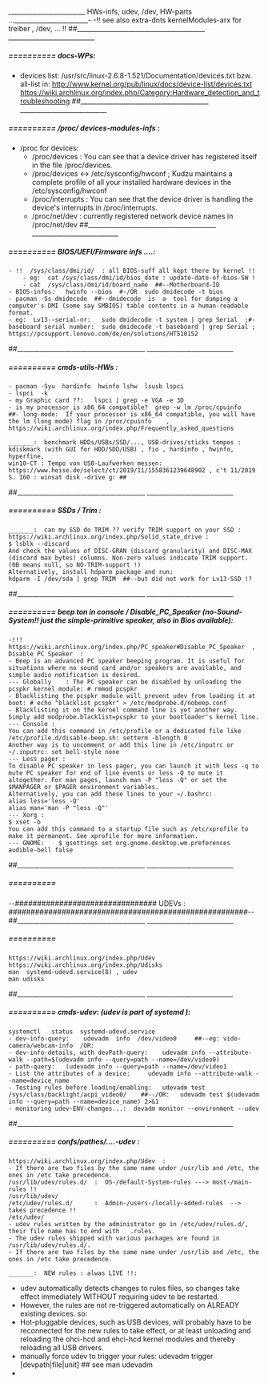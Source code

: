 ________________________ HWs-infs, udev, /dev, HW-parts ..._______________________-
-!!  see also extra-dnts   kernelModules-arx   for treiber , /dev, ... !!
##________________________________________  ___________________________


#####  ==========  docs-WPs:
- devices list: /usr/src/linux-2.6.8-1.521/Documentation/devices.txt bzw. all-list in: http://www.kernel.org/pub/linux/docs/device-list/devices.txt
https://wiki.archlinux.org/index.php/Category:Hardware_detection_and_troubleshooting
##________________________________________  ___________________________


#####  ==========  /proc/ devices-modules-infs :
- /proc for devices:
	- /proc/devices : You can see that a device driver has registered itself in the file /proc/devices.
	- /proc/devices <-> /etc/sysconfig/hwconf ; Kudzu maintains a complete profile of all your installed hardware devices in the /etc/sysconfig/hwconf
	- /proc/interrupts : You can see that the device driver is handling the device's interrupts in /proc/interrupts.
	- /proc/net/dev : currently registered network device names in /proc/net/dev
##________________________________________  ___________________________

#####  ==========  BIOS/UEFI/Firmware infs ....:
    - !!  /sys/class/dmi/id/  : all BIOS-suff all kept there by kernel !!
        - eg:  cat /sys/class/dmi/id/bios_date : update-date-of-bios-SW !
        - cat  /sys/class/dmi/id/board_name  ##--Motherboard-ID
    - BIOS-infos:   hwinfo --bios  #-/OR  sudo dmidecode -t bios
	- pacman -Ss dmidecode  ##--dmidecode  is  a  tool for dumping a computer's DMI (some say SMBIOS) table contents in a human-readable format. 
	- eg:  Lv13--serial-nr:   sudo dmidecode -t system | grep Serial  ;#-baseboard serial number:  sudo dmidecode -t baseboard | grep Serial ; https://pcsupport.lenovo.com/de/en/solutions/HT510152
##________________________________________  ___________________________

#####  ==========  cmds-utils-HWs :
	- pacman -Syu  hardinfo  hwinfo lshw  lsusb lspci
	- lspci  -k
	- my Graphic card ??:   lspci | grep -e VGA -e 3D
	- is my processor is x86_64 compatible?  grep -w lm /proc/cpuinfo   ##- long-mode:  If your processor is x86_64 compatible, you will have the lm (long mode) flag in /proc/cpuinfo    , https://wiki.archlinux.org/index.php/Frequently_asked_questions

	_______:  benchmark HDDs/USBs/SSD/..., USB-drives/sticks tempos : 
	kdiskmark (with GUI for HDD/SDD/USB) , fio , hardinfo , hwinfo, hyperfine, 
	win10-CT : Tempo von USB-Laufwerken messen:  https://www.heise.de/select/ct/2019/11/1558361239648902 , c't 11/2019 S. 160 : winsat disk -drive g: ##
##________________________________________  ___________________________


#####  ==========  SSDs / Trim :

	_______:  can my SSD do TRIM ?? verify TRIM support on your SSD : https://wiki.archlinux.org/index.php/Solid_state_drive :
	$ lsblk --discard
	And check the values of DISC-GRAN (discard granularity) and DISC-MAX (discard max bytes) columns. Non-zero values indicate TRIM support. (0B means null, so NO-TRIM-support !)
	Alternatively, install hdparm package and run:
	hdparm -I /dev/sda | grep TRIM  ##--but did not work for Lv13-SSD !?
##________________________________________  ___________________________


#####  ==========  beep ton in console / Disable_PC_Speaker (no-Sound-System!! just the simple-primitive speaker, also in Bios available):
	-!!!  https://wiki.archlinux.org/index.php/PC_speaker#Disable_PC_Speaker  ,  Disable PC Speaker  :
	- Beep is an advanced PC speaker beeping program. It is useful for situations where no sound card and/or speakers are available, and simple audio notification is desired. 
	--- Globally 	: The PC speaker can be disabled by unloading the pcspkr kernel module: # rmmod pcspkr
	- Blacklisting the pcspkr module will prevent udev from loading it at boot: # echo "blacklist pcspkr" > /etc/modprobe.d/nobeep.conf
	- Blacklisting it on the kernel command line is yet another way. Simply add modprobe.blacklist=pcspkr to your bootloader's kernel line.
	--- Console : 
	You can add this command in /etc/profile or a dedicated file like /etc/profile.d/disable-beep.sh: setterm -blength 0
	Another way is to uncomment or add this line in /etc/inputrc or ~/.inputrc: set bell-style none
	--- Less pager : 
	To disable PC speaker in less pager, you can launch it with less -q to mute PC speaker for end of line events or less -Q to mute it altogether. For man pages, launch man -P "less -Q" or set the $MANPAGER or $PAGER environment variables.
	Alternatively, you can add these lines to your ~/.bashrc:
	alias less='less -Q'
	alias man='man -P "less -Q"'
	--- Xorg :
	$ xset -b
	You can add this command to a startup file such as /etc/xprofile to make it permanent. See xprofile for more information. 
	--- GNOME:    $ gsettings set org.gnome.desktop.wm.preferences audible-bell false
##________________________________________  ___________________________


#####  ==========  
--################################ UDEVs : ######################################################--
##________________________________________  ___________________________


#####  ==========  
	https://wiki.archlinux.org/index.php/Udev
	https://wiki.archlinux.org/index.php/Udisks
	man  systemd-udevd.service(8) , udev
	man udisks 
##________________________________________  ___________________________


#####  ==========  cmds-udev: (udev is part of systemd ):
	systemctl   status  systemd-udevd.service
	- dev-info-query:    udevadm  info  /dev/video0     ##--eg: vido-camera/webcam-info  /OR:
	- dev-info-details, with devPath-query:    udevadm info --attribute-walk --path=$(udevadm info --query=path --name=/dev/video0)
	- path-query:   (udevadm info --query=path --name=/dev/video1
	- List the attributes of a device:     udevadm info --attribute-walk --name=device_name
	- Testing rules before loading/enabling:   udevadm test /sys/class/backlight/acpi_video0/    ##--/OR:   udevadm test $(udevadm info --query=path --name=device_name) 2>&1
	- monitoring udev-ENV-changes...:  devadm monitor --environment --udev
##________________________________________  ___________________________


#####  ==========  confs/pathes/....-udev :
	https://wiki.archlinux.org/index.php/Udev  :
	- If there are two files by the same name under /usr/lib and /etc, the ones in /etc take precedence.
	/usr/lib/udev/rules.d/ 	:  OS-/default-System-rules ---> most-/main-rules !!
	/usr/lib/udev/
	/etc/udev/rules.d/ 		:  Admin-/users-/locally-added-rules  -->  takes precedence !!
	/etc/udev/
	- udev rules written by the administrator go in /etc/udev/rules.d/, their file name has to end with   .rules.
	- The udev rules shipped with various packages are found in /usr/lib/udev/rules.d/.
	- If there are two files by the same name under /usr/lib and /etc, the ones in /etc take precedence.

	_______:  NEW rules : alwas LIVE !!:
- udev automatically detects changes to rules files, so changes take effect immediately WITHOUT requiring udev to be restarted.
- However, the rules are not re-triggered automatically on ALREADY existing devices. so:
- Hot-pluggable devices, such as USB devices, will probably have to be reconnected for the new rules to take effect, or at least unloading and reloading the ohci-hcd and ehci-hcd kernel modules and thereby reloading all USB drivers.
- manually force udev to trigger your rules:   udevadm trigger [devpath|file|unit]   ## see man udevadm
- 
